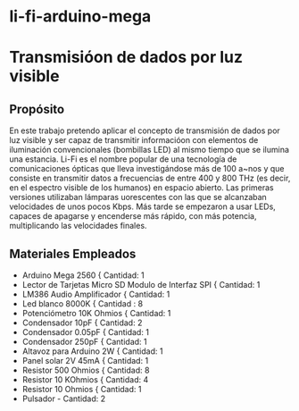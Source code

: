 # li-fi-arduino-mega
# Transmisióon de dados por luz visible
## Propósito
En este trabajo pretendo aplicar el concepto de transmisión de dados por luz
visible y ser capaz de transmitir informacióon con elementos de iluminación convencionales
(bombillas LED) al mismo tiempo que se ilumina una estancia.
Li-Fi es el nombre popular de una tecnología de comunicaciones ópticas que lleva
investigándose más de 100 a~nos y que consiste en transmitir datos a frecuencias
de entre 400 y 800 THz (es decir, en el espectro visible de los humanos) en espacio
abierto.
Las primeras versiones utilizaban lámparas 
uorescentes con las que se alcanzaban
velocidades de unos pocos Kbps. Más tarde se empezaron a usar LEDs, capaces de
apagarse y encenderse más rápido, con más potencia, multiplicando las velocidades
finales. 
## Materiales Empleados
- Arduino Mega 2560 { Cantidad: 1
- Lector de Tarjetas Micro SD Modulo de Interfaz SPI { Cantidad: 1
- LM386 Audio Amplificador { Cantidad: 1
- Led blanco 8000K { Cantidad : 8
- Potenciómetro 10K Ohmios { Cantidad: 1
- Condensador 10pF { Cantidad: 2
- Condensador 0.05pF { Cantidad: 1
- Condensador 250pF { Cantidad: 1
- Altavoz para Arduino 2W { Cantidad: 1
- Panel solar 2V 45mA { Cantidad: 1
- Resistor 500 Ohmios { Cantidad: 8
- Resistor 10 KOhmios { Cantidad: 4
- Resistor 10 Ohmios { Cantidad: 1
- Pulsador - Cantidad: 2
